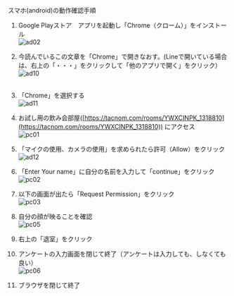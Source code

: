 スマホ(android)の動作確認手順

  1. Google Playストア　アプリを起動し「Chrome（クローム）」をインストール　<br>
    ![ad02](https://user-images.githubusercontent.com/12508784/86813792-8fab3180-c0bb-11ea-880c-9a83f28d9f0a.png)

  1. 今読んでいるこの文章を「Chrome」で開きなおす。(Lineで開いている場合は、右上の「・・・」をクリックして「他のアプリで開く」をクリック） <br>
    ![ad10](https://user-images.githubusercontent.com/12508784/86813810-933eb880-c0bb-11ea-8479-430d9a00ca1f.png) <br>
    <br>
  1. 「Chrome」を選択する <br>
    ![ad11](https://user-images.githubusercontent.com/12508784/86813813-933eb880-c0bb-11ea-8dce-e776a14f05c7.png)

  1. お試し用の飲み会部屋([https://tacnom.com/rooms/YWXCINPK_1318810](https://tacnom.com/rooms/YWXCINPK_1318810)) にアクセス <br>
    ![pc01](https://user-images.githubusercontent.com/12508784/86572184-90ee3880-bfad-11ea-9aa0-7c26e5e8d03b.png)

  1. 「マイクの使用、カメラの使用」を求められたら許可（Allow）をクリック <br>
    ![ad12](https://user-images.githubusercontent.com/12508784/86813785-8e7a0480-c0bb-11ea-9bb7-663dbad93800.png)

  1. 「Enter Your name」に自分の名前を入力して「continue」をクリック <br>
    ![pc02](https://user-images.githubusercontent.com/12508784/86572188-9186cf00-bfad-11ea-9b23-e9c0b48c6453.jpg)

  1. 以下の画面が出たら「Request Permission」をクリック <br>
    ![pc03](https://user-images.githubusercontent.com/12508784/86572191-921f6580-bfad-11ea-8d4f-1dfb28d23613.jpg)

  1. 自分の顔が映ることを確認 <br>
    ![pc05](https://user-images.githubusercontent.com/12508784/86572194-92b7fc00-bfad-11ea-9080-5a4f5bfe1e76.jpg)

  1. 右上の「退室」をクリック <br>

  1. アンケートの入力画面を閉じて終了（アンケートは入力しても、しなくても良い） <br>
    ![pc06](https://user-images.githubusercontent.com/12508784/86572195-92b7fc00-bfad-11ea-90b6-b21ecaa80180.png)
    
  1. ブラウザを閉じて終了

